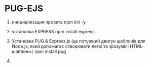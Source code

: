 # PUG-EJS

1. инициализация проэкта 
 npm init -y

2. установка EXPRESS
 npm install express

3. Установка PUG & Express.js (це потужний двигун шаблонів для Node.js, який допомагає створювати легкі та зрозумілі HTML-шаблони.)
npm install pug

4. 

